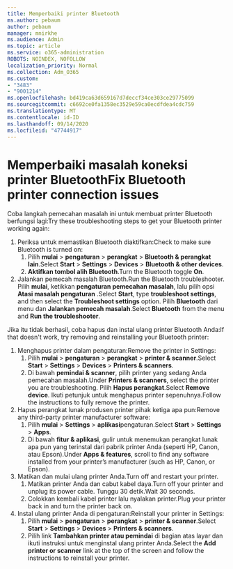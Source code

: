 ```yaml
---
title: Memperbaiki printer Bluetooth
ms.author: pebaum
author: pebaum
manager: mnirkhe
ms.audience: Admin
ms.topic: article
ms.service: o365-administration
ROBOTS: NOINDEX, NOFOLLOW
localization_priority: Normal
ms.collection: Adm_O365
ms.custom:
- "3483"
- "9001214"
ms.openlocfilehash: bd419ca63d659167d7deccf34ce303ce29775099
ms.sourcegitcommit: c6692ce0fa1358ec3529e59ca0ecdfdea4cdc759
ms.translationtype: MT
ms.contentlocale: id-ID
ms.lasthandoff: 09/14/2020
ms.locfileid: "47744917"
---
```

# <a name="fix-bluetooth-printer-connection-issues"></a><span data-ttu-id="e6654-102">Memperbaiki masalah koneksi printer Bluetooth</span><span class="sxs-lookup"><span data-stu-id="e6654-102">Fix Bluetooth printer connection issues</span></span>

<span data-ttu-id="e6654-103">Coba langkah pemecahan masalah ini untuk membuat printer Bluetooth berfungsi lagi:</span><span class="sxs-lookup"><span data-stu-id="e6654-103">Try these troubleshooting steps to get your Bluetooth printer working again:</span></span>


1. <span data-ttu-id="e6654-104">Periksa untuk memastikan Bluetooth diaktifkan:</span><span class="sxs-lookup"><span data-stu-id="e6654-104">Check to make sure Bluetooth is turned on:</span></span>
    1. <span data-ttu-id="e6654-105">Pilih **mulai**  >  **pengaturan**  >  **perangkat**  >  **Bluetooth & perangkat lain**.</span><span class="sxs-lookup"><span data-stu-id="e6654-105">Select **Start** > **Settings** > **Devices** > **Bluetooth & other devices**.</span></span>
    2. <span data-ttu-id="e6654-106">**Aktifkan tombol alih Bluetooth**.</span><span class="sxs-lookup"><span data-stu-id="e6654-106">Turn the Bluetooth toggle **On**.</span></span>
2. <span data-ttu-id="e6654-107">Jalankan pemecah masalah Bluetooth.</span><span class="sxs-lookup"><span data-stu-id="e6654-107">Run the Bluetooth troubleshooter.</span></span> <br>
    <span data-ttu-id="e6654-108">Pilih **mulai**, ketikkan **pengaturan pemecahan masalah**, lalu pilih opsi **Atasi masalah pengaturan** .</span><span class="sxs-lookup"><span data-stu-id="e6654-108">Select **Start**, type **troubleshoot settings**, and then select the **Troubleshoot settings** option.</span></span> <span data-ttu-id="e6654-109">Pilih **Bluetooth** dari menu dan **Jalankan pemecah masalah**.</span><span class="sxs-lookup"><span data-stu-id="e6654-109">Select **Bluetooth** from the menu and **Run the troubleshooter**.</span></span>

<span data-ttu-id="e6654-110">Jika itu tidak berhasil, coba hapus dan instal ulang printer Bluetooth Anda:</span><span class="sxs-lookup"><span data-stu-id="e6654-110">If that doesn't work, try removing and reinstalling your Bluetooth printer:</span></span>

1. <span data-ttu-id="e6654-111">Menghapus printer dalam pengaturan:</span><span class="sxs-lookup"><span data-stu-id="e6654-111">Remove the printer in Settings:</span></span>
    1. <span data-ttu-id="e6654-112">Pilih **mulai**  >  **pengaturan**  >  **perangkat**  >  **printer & scanner**.</span><span class="sxs-lookup"><span data-stu-id="e6654-112">Select **Start** > **Settings** > **Devices** > **Printers & scanners**.</span></span>
    2. <span data-ttu-id="e6654-113">Di bawah **pemindai & scanner**, pilih printer yang sedang Anda pemecahan masalah.</span><span class="sxs-lookup"><span data-stu-id="e6654-113">Under **Printers & scanners**, select the printer you are troubleshooting.</span></span> <span data-ttu-id="e6654-114">Pilih **Hapus perangkat**.</span><span class="sxs-lookup"><span data-stu-id="e6654-114">Select **Remove device**.</span></span> <span data-ttu-id="e6654-115">Ikuti petunjuk untuk menghapus printer sepenuhnya.</span><span class="sxs-lookup"><span data-stu-id="e6654-115">Follow the instructions to fully remove the printer.</span></span>
2. <span data-ttu-id="e6654-116">Hapus perangkat lunak produsen printer pihak ketiga apa pun:</span><span class="sxs-lookup"><span data-stu-id="e6654-116">Remove any third-party printer manufacturer software:</span></span>
    1. <span data-ttu-id="e6654-117">Pilih **mulai**  >  **Settings**  >  **aplikasi**pengaturan.</span><span class="sxs-lookup"><span data-stu-id="e6654-117">Select **Start** > **Settings** > **Apps**.</span></span>
    2. <span data-ttu-id="e6654-118">Di bawah **fitur & aplikasi**, gulir untuk menemukan perangkat lunak apa pun yang terinstal dari pabrik printer Anda (seperti HP, Canon, atau Epson).</span><span class="sxs-lookup"><span data-stu-id="e6654-118">Under **Apps & features**, scroll to find any software installed from your printer’s manufacturer (such as HP, Canon, or Epson).</span></span>
3. <span data-ttu-id="e6654-119">Matikan dan mulai ulang printer Anda.</span><span class="sxs-lookup"><span data-stu-id="e6654-119">Turn off and restart your printer.</span></span>
   1. <span data-ttu-id="e6654-120">Matikan printer Anda dan cabut kabel daya.</span><span class="sxs-lookup"><span data-stu-id="e6654-120">Turn off your printer and unplug its power cable.</span></span> <span data-ttu-id="e6654-121">Tunggu 30 detik.</span><span class="sxs-lookup"><span data-stu-id="e6654-121">Wait 30 seconds.</span></span> 
   2. <span data-ttu-id="e6654-122">Colokkan kembali kabel printer lalu nyalakan printer.</span><span class="sxs-lookup"><span data-stu-id="e6654-122">Plug your printer back in and turn the printer back on.</span></span>
4. <span data-ttu-id="e6654-123">Instal ulang printer Anda di pengaturan:</span><span class="sxs-lookup"><span data-stu-id="e6654-123">Reinstall your printer in Settings:</span></span>
    1. <span data-ttu-id="e6654-124">Pilih **mulai**  >  **pengaturan**  >  **perangkat**  >  **printer & scanner**.</span><span class="sxs-lookup"><span data-stu-id="e6654-124">Select **Start** > **Settings** > **Devices** > **Printers & scanners**.</span></span>
    2. <span data-ttu-id="e6654-125">Pilih link **Tambahkan printer atau pemindai** di bagian atas layar dan ikuti instruksi untuk menginstal ulang printer Anda.</span><span class="sxs-lookup"><span data-stu-id="e6654-125">Select the **Add printer or scanner** link at the top of the screen and follow the instructions to reinstall your printer.</span></span>
